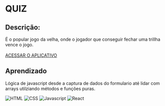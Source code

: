 # QUIZ

## Descrição:
É o popular jogo da velha, onde o jogador que conseguir fechar uma trillha vence o jogo.</br>
</br>
[ACESSAR O APLICATIVO](https://junioralvesbr.github.io/quiz-estados-brasileiros/)

## Aprendizado
Lógica de javascript desde a captura de dados do formulario até lidar com arrays utilziando métodos e funções puras.

![HTML](https://img.shields.io/badge/HTML-HTML5-orange) ![CSS](https://img.shields.io/badge/STYLE-CSS3-blue) ![Javascript](https://img.shields.io/badge/JavaScript-JavaScript-yellow)
![React](https://img.shields.io/badge/React-JS-blue)
